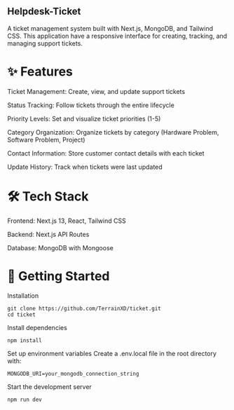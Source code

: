 
## Helpdesk-Ticket

A ticket management system built with Next.js, MongoDB, and Tailwind CSS. This application have a responsive interface for creating, tracking, and managing support tickets.


# ✨ Features

Ticket Management: Create, view, and update support tickets

Status Tracking: Follow tickets through the entire lifecycle

Priority Levels: Set and visualize ticket priorities (1-5)

Category Organization: Organize tickets by category (Hardware Problem, Software Problem, Project)

Contact Information: Store customer contact details with each ticket

Update History: Track when tickets were last updated

# 🛠 Tech Stack

Frontend: Next.js 13, React, Tailwind CSS

Backend: Next.js API Routes

Database: MongoDB with Mongoose


# 🚀 Getting Started

Installation
```
git clone https://github.com/TerrainXD/ticket.git
cd ticket
```

Install dependencies
```
npm install
```

Set up environment variables Create a .env.local file in the root directory with:
```
MONGODB_URI=your_mongodb_connection_string
```

Start the development server
```
npm run dev
```
